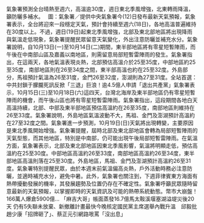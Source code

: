 氣象署預測全台晴熱至週六，高溫逾30度，週日東北季風增強，北東轉雨降溫，籲防曬多補水。   圖：氣象署／提供中央氣象署今(12)日發布最新天氣預報，氣象署表示，全台將迎來一段穩定天氣，預計會持續至週六(18日)，各地高溫普遍維持在30度以上。不過，週日(19日)起東北季風增強，北部及東北部地區將出現降雨與氣溫走低現象，氣象署提醒民眾留意天氣變化，外出注意防曬並補充水分。氣象署說明，自10月13日(一)至10月14日(二)期間，東半部地區將有零星短暫陣雨，而午後在中南部山區及嘉義以南地區，則需留意局部短暫雷陣雨的發生。氣象署指出，在這兩天，各地氣溫表現炎熱，北部預估高溫介於25至35度，中部地區約25至35度，南部地區則在26至34度之間，東半部高溫也約在25至32度。外島部分，馬祖預計氣溫為26至31度，金門26至32度，澎湖則為27至31度。全站首選：中共封鎖于朦朧死訊反掀「三退」巨浪！逾4.5億人申請「退出共產黨」氣象署表示，10月15日(三)至10月18日(六)這四天，台灣北海岸及東半部地區仍有零星短暫陣雨的機會，而午後山區也將有零星短暫雷陣雨。氣象署指出，這段期間各地白天高溫持續，北部、中部及東半部地區預估高溫約在26至35度，南部地區則維持在26至33度。氣象署說明，外島地區氣溫波動不大，馬祖、金門及澎湖預計高溫約在27至32度之間。氣象署進一步預測，10月19日(日)天氣將出現轉變，主要原因是東北季風開始增強。氣象署提醒，屆時北部及東北部地區會轉為局部短暫陣雨的天氣型態，而其他地區，特別是中南部，仍可能出現午後局部短暫雷陣雨。在氣溫方面，氣象署表示，北部及東北部地區因東北季風影響，氣溫將明顯走低，預估高溫約在25至30度。中部地區高溫約26至33度，南部地區高溫約26至34度，東半部地區高溫則落在25至30度。外島地區，馬祖、金門及澎湖預計高溫約26至31度。氣象署特別提醒民眾，由於本週末前氣溫偏高炎熱，戶外活動時務必注意防曬，並適時補充水分，避免中暑。此外，氣象署也關注到，下週菲律賓東方海面有熱帶擾動發展的機率，其發展趨勢及位置仍存在不確定性。氣象署呼籲民眾隨時留意最新的天氣預報，以掌握即時的天氣資訊及可能的熱帶系統動態。幣市大崩盤！166萬人爆倉5900億…  「麻吉大哥」帳面蒸發16.7億馬太鞍溪堰塞湖溢堤災後20天  仍有5失聯未放棄、新撤離計畫最快今晚核定國民黨主席選舉內戰升溫　邱毅批趙少康「招牌砸了」、蔡正元引網路哏罵「沒出息」